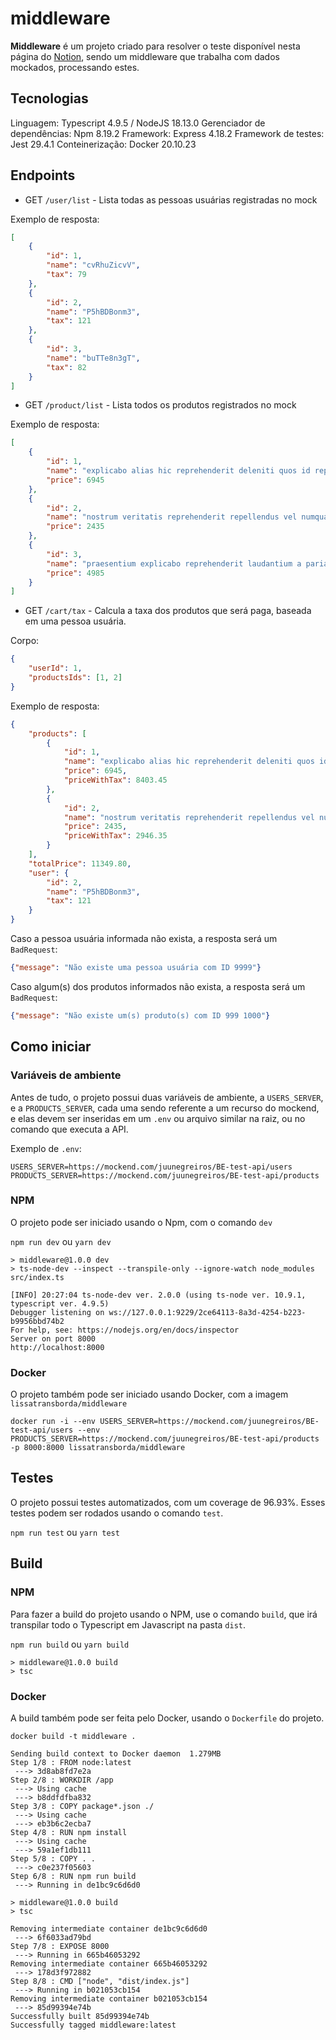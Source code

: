 # middleware

**Middleware** é um projeto criado para resolver o teste disponível nesta página do [Notion](https://forest-beechnut-57c.notion.site/Teste-API-de-or-amento-51c33eb367764d598affbd68cf0cef91), sendo um middleware que trabalha com dados mockados, processando estes.

## Tecnologias

Linguagem: Typescript 4.9.5 / NodeJS 18.13.0
Gerenciador de dependências: Npm 8.19.2
Framework: Express 4.18.2
Framework de testes: Jest 29.4.1
Conteinerização: Docker 20.10.23

## Endpoints

- GET `/user/list` - Lista todas as pessoas usuárias registradas no mock

Exemplo de resposta:

```json
[
    {
        "id": 1,
        "name": "cvRhuZicvV",
        "tax": 79
    },
    {
        "id": 2,
        "name": "P5hBDBonm3",
        "tax": 121
    },
    {
        "id": 3,
        "name": "buTTe8n3gT",
        "tax": 82
    }
]
```

- GET `/product/list` - Lista todos os produtos registrados no mock

Exemplo de resposta:

```json
[
    {
        "id": 1,
        "name": "explicabo alias hic reprehenderit deleniti quos id reprehenderit consequuntur ipsam iure voluptatem ea culpa excepturi ducimus repudiandae ab",
        "price": 6945
    },
    {
        "id": 2,
        "name": "nostrum veritatis reprehenderit repellendus vel numquam soluta ex inventore ex",
        "price": 2435
    },
    {
        "id": 3,
        "name": "praesentium explicabo reprehenderit laudantium a pariatur ab sit pariatur quos",
        "price": 4985
    }
]
```

- GET `/cart/tax` - Calcula a taxa dos produtos que será paga, baseada em uma pessoa usuária.

Corpo:

```json
{
    "userId": 1,
    "productsIds": [1, 2]
}
```

Exemplo de resposta:

```json
{
    "products": [
        {
            "id": 1,
            "name": "explicabo alias hic reprehenderit deleniti quos id reprehenderit consequuntur ipsam iure voluptatem ea culpa excepturi ducimus repudiandae ab",
            "price": 6945,
            "priceWithTax": 8403.45
        },
        {
            "id": 2,
            "name": "nostrum veritatis reprehenderit repellendus vel numquam soluta ex inventore ex",
            "price": 2435,
            "priceWithTax": 2946.35
        }
    ],
    "totalPrice": 11349.80,
    "user": {
        "id": 2,
        "name": "P5hBDBonm3",
        "tax": 121
    }
}
```

Caso a pessoa usuária informada não exista, a resposta será um `BadRequest`:

```json
{"message": "Não existe uma pessoa usuária com ID 9999"}
```

Caso algum(s) dos produtos informados não exista, a resposta será um `BadRequest`:

```json
{"message": "Não existe um(s) produto(s) com ID 999 1000"}
```

## Como iniciar

### Variáveis de ambiente

Antes de tudo, o projeto possui duas variáveis de ambiente, a `USERS_SERVER`, e a `PRODUCTS_SERVER`, cada uma sendo referente a um recurso do mockend, e elas devem ser inseridas em um `.env` ou arquivo similar na raiz, ou no comando que executa a API.

Exemplo de `.env`:

```
USERS_SERVER=https://mockend.com/juunegreiros/BE-test-api/users
PRODUCTS_SERVER=https://mockend.com/juunegreiros/BE-test-api/products
```

### NPM

O projeto pode ser iniciado usando o Npm, com o comando `dev`

`npm run dev` ou `yarn dev`

```
> middleware@1.0.0 dev
> ts-node-dev --inspect --transpile-only --ignore-watch node_modules src/index.ts

[INFO] 20:27:04 ts-node-dev ver. 2.0.0 (using ts-node ver. 10.9.1, typescript ver. 4.9.5)
Debugger listening on ws://127.0.0.1:9229/2ce64113-8a3d-4254-b223-b9956bbd74b2
For help, see: https://nodejs.org/en/docs/inspector
Server on port 8000
http://localhost:8000
```

### Docker

O projeto também pode ser iniciado usando Docker, com a imagem `lissatransborda/middleware`

```
docker run -i --env USERS_SERVER=https://mockend.com/juunegreiros/BE-test-api/users --env PRODUCTS_SERVER=https://mockend.com/juunegreiros/BE-test-api/products -p 8000:8000 lissatransborda/middleware
```

## Testes

O projeto possui testes automatizados, com um coverage de 96.93%. Esses testes podem ser rodados usando o comando `test`.

`npm run test` ou `yarn test`

## Build

### NPM

Para fazer a build do projeto usando o NPM, use o comando `build`, que irá transpilar todo o Typescript em Javascript na pasta `dist`.

`npm run build` ou `yarn build`

```
> middleware@1.0.0 build
> tsc
```

### Docker

A build também pode ser feita pelo Docker, usando o `Dockerfile` do projeto.

``docker build -t middleware .``

```
Sending build context to Docker daemon  1.279MB
Step 1/8 : FROM node:latest
 ---> 3d8ab8fd7e2a
Step 2/8 : WORKDIR /app
 ---> Using cache
 ---> b8ddfdfba832
Step 3/8 : COPY package*.json ./
 ---> Using cache
 ---> eb3b6c2ecba7
Step 4/8 : RUN npm install
 ---> Using cache
 ---> 59a1ef1db111
Step 5/8 : COPY . .
 ---> c0e237f05603
Step 6/8 : RUN npm run build
 ---> Running in de1bc9c6d6d0

> middleware@1.0.0 build
> tsc

Removing intermediate container de1bc9c6d6d0
 ---> 6f6033ad79bd
Step 7/8 : EXPOSE 8000
 ---> Running in 665b46053292
Removing intermediate container 665b46053292
 ---> 178d3f972882
Step 8/8 : CMD ["node", "dist/index.js"]
 ---> Running in b021053cb154
Removing intermediate container b021053cb154
 ---> 85d99394e74b
Successfully built 85d99394e74b
Successfully tagged middleware:latest
```